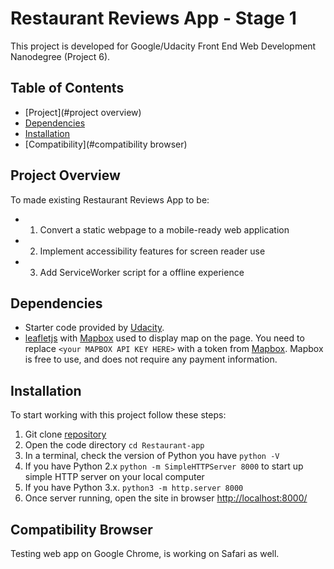 # Restaurant Reviews App - Stage 1
This project is developed for Google/Udacity Front End Web Development Nanodegree (Project 6).

## Table of Contents

* [Project](#project overview)
* [Dependencies](#dependencies)
* [Installation](#installation)
* [Compatibility](#compatibility browser)


## Project Overview

To made existing Restaurant Reviews App to be:

- 1. Convert a static webpage to a mobile-ready web application
- 2. Implement accessibility features for screen reader use
- 3. Add ServiceWorker script for a offline experience


## Dependencies

- Starter code provided by [Udacity](https://github.com/udacity/mws-restaurant-stage-1).
-  [leafletjs](https://leafletjs.com/) with [Mapbox](https://www.mapbox.com/) used to display map on the page. You need to replace `<your MAPBOX API KEY HERE>` with a token from [Mapbox](https://www.mapbox.com/). Mapbox is free to use, and does not require any payment information.


## Installation

To start working with this project follow these steps:

1. Git clone [repository](https://github.com/illyShelly/Udacity-Restaurant-One)
2. Open the code directory `cd Restaurant-app`
3. In a terminal, check the version of Python you have `python -V`
4. If you have Python 2.x `python -m SimpleHTTPServer 8000` to start up simple HTTP server on your local computer
5. If you have Python 3.x. `python3 -m http.server 8000`
6. Once server running, open the site in browser [http://localhost:8000/](http://localhost:8000/)

## Compatibility Browser

Testing web app on Google Chrome, is working on Safari as well.

